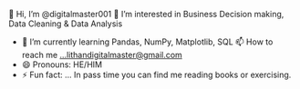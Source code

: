 👋 Hi, I’m @digitalmaster001
👀 I’m interested in Business Decision making, Data Cleaning & Data Analysis
- 🌱 I’m currently learning Pandas, NumPy, Matplotlib, SQL
 📫 How to reach me ...lithandigitalmaster@gmail.com
- 😄 Pronouns: HE/HIM
- ⚡ Fun fact: ... In pass time you can find me reading books or exercising.

<!---
digitalmaster001/digitalmaster001 is a ✨ special ✨ repository because its `README.md` (this file) appears on your GitHub profile.
You can click the Preview link to take a look at your changes.
--->
